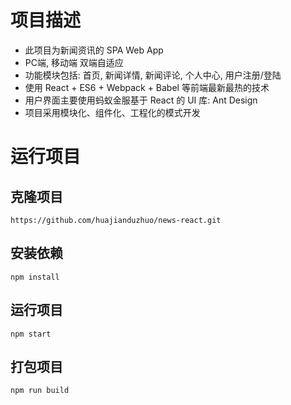 # 项目描述

* 此项目为新闻资讯的 SPA Web App
* PC端, 移动端 双端自适应
* 功能模块包括: 首页, 新闻详情, 新闻评论, 个人中心, 用户注册/登陆
* 使用 React + ES6 + Webpack + Babel 等前端最新最热的技术
* 用户界面主要使用蚂蚁金服基于 React 的 UI 库: Ant Design
* 项目采用模块化、组件化、工程化的模式开发

# 运行项目

## 克隆项目

`https://github.com/huajianduzhuo/news-react.git`

## 安装依赖

`npm install`

## 运行项目

`npm start`

## 打包项目

`npm run build`

